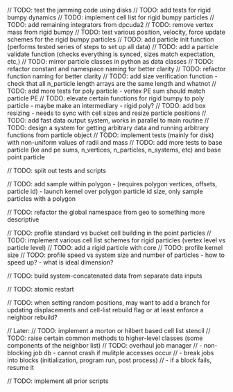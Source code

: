 // TODO: test the jamming code using disks
// TODO: add tests for rigid bumpy dynamics
// TODO: implement cell list for rigid bumpy particles
// TODO: add remaining integrators from dpcuda2
// TODO: remove vertex mass from rigid bumpy
// TODO: test various position, velocity, force update schemes for the rigid bumpy particles
// TODO: add particle init function (performs tested series of steps to set up all data)
// TODO: add a particle validate function (checks everything is synced, sizes match expectation, etc,)
// TODO: mirror particle classes in python as data classes
// TODO: refactor constant and namespace naming for better clarity
// TODO: refactor function naming for better clarity
// TODO: add size verification function - check that all n_particle length arrays are the same length and whatnot
// TODO: add more tests for poly particle - vertex PE sum should match particle PE
// TODO: elevate certain functions for rigid bumpy to poly particle - maybe make an intermediary - rigid poly?
// TODO: add box resizing - needs to sync with cell sizes and resize particle positions
// TODO: add fast data output system, works in parallel to main routine
// TODO: design a system for getting arbitrary data and running arbitrary functions from particle object
// TODO: implement tests (mainly for disk) with non-uniform values of radii and mass
// TODO: add more tests to base particle (ke and pe sums, n_vertices, n_particles, n_systems, etc) and base point particle

// TODO: split out tests and scripts

// TODO: add sample within polygon - (requires polygon vertices, offsets, particle id) - launch kernel over polygon particle id size, only sample particles with a polygon

// TODO: refactor the global namespace from geo to something more descriptive

// TODO: profile standard vs bucket cell building in the point particles
// TODO: implement various cell list schemes for rigid particles (vertex level vs particle level)
// TODO: add a rigid particle with core
// TODO: profile kernel size
// TODO: profile speed vs system size and number of particles - how to speed up?  - what is ideal dimension?

// TODO: build system-concatenated data from separate data inputs

// TODO: atomic restart

// TODO: when setting random positions, may want to add a branch for updating displacements and cell-list rebuild flag or at least enforce a neighbor rebuild?

// Later:
// TODO: implement a morton or hilbert based cell list stencil
// TODO: raise certain common methods to higher-level classes (some components of the neighbor list)
// TODO: overhaul job manager
//      - non-blocking job db - cannot crash if mulitple accesses occur
//      - break jobs into blocks (initialization, program run, post process)
//      - if a block fails, resume it

// TODO: implement all prior scripts